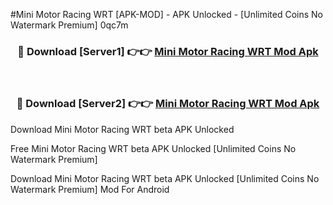#Mini Motor Racing WRT [APK-MOD] - APK Unlocked - [Unlimited Coins No Watermark Premium] 0qc7m



<div align="center">

<h3>🔴 Download [Server1] 👉👉 <a href="https://momento.my/?title=Mini_Motor_Racing_WRT">Mini Motor Racing WRT Mod Apk</a></h3><br>

<h3>🔴 Download [Server2] 👉👉 <a href="https://momento.my/?title=Mini_Motor_Racing_WRT">Mini Motor Racing WRT Mod Apk</a></h3>
</div>



Download Mini Motor Racing WRT beta APK Unlocked

Free Mini Motor Racing WRT beta APK Unlocked [Unlimited Coins No Watermark Premium]

Download Mini Motor Racing WRT beta APK Unlocked [Unlimited Coins No Watermark Premium] Mod For Android
